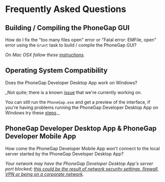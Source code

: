 # Frequently Asked Questions

## Building / Compiling the PhoneGap GUI

How do I fix the "too many files open" error or "Fatal error: EMFile, open" error using the `Grunt` task to build / compile the PhoneGap GUI?

_On Mac OSX follow these [instructions](https://github.com/hermwong/phonegap-gui/issues/168)._

## Operating System Compatibility

Does the PhoneGap Developer Desktop App work on Windows?

_Not quite; there is a known [issue](https://github.com/hermwong/phonegap-gui/issues/201) that we're currently working on.

You can still run the `PhoneGap.exe` and get a preview of the interface, if you're having problems running the PhoneGap Developer Desktop App on Windows try these [steps](https://github.com/hermwong/phonegap-gui/issues/203#issuecomment-60002264)._

## PhoneGap Developer Desktop App & PhoneGap Developer Mobile App

How come the PhoneGap Developer Mobile App won't connect to the local server started by the PhoneGap Developer Desktop App?

_Your network may have the PhoneGap Developer Desktop App's server port blocked; [this could be the result of network security settings, firewall, VPN or being on a corporate network](https://github.com/hermwong/phonegap-gui/issues/162)._